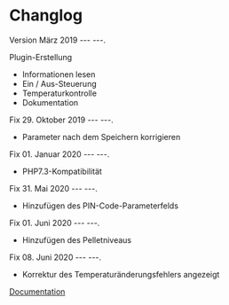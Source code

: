 Changlog
===

Version März 2019
--- ---.

Plugin-Erstellung

- Informationen lesen
- Ein / Aus-Steuerung
- Temperaturkontrolle
- Dokumentation

Fix 29. Oktober 2019
--- ---.

- Parameter nach dem Speichern korrigieren

Fix 01. Januar 2020
--- ---.

- PHP7.3-Kompatibilität

Fix 31. Mai 2020
--- ---.

- Hinzufügen des PIN-Code-Parameterfelds

Fix 01. Juni 2020
--- ---.

- Hinzufügen des Pelletniveaus

Fix 08. Juni 2020
--- ---.

- Korrektur des Temperaturänderungsfehlers angezeigt

[Documentation](index.md)